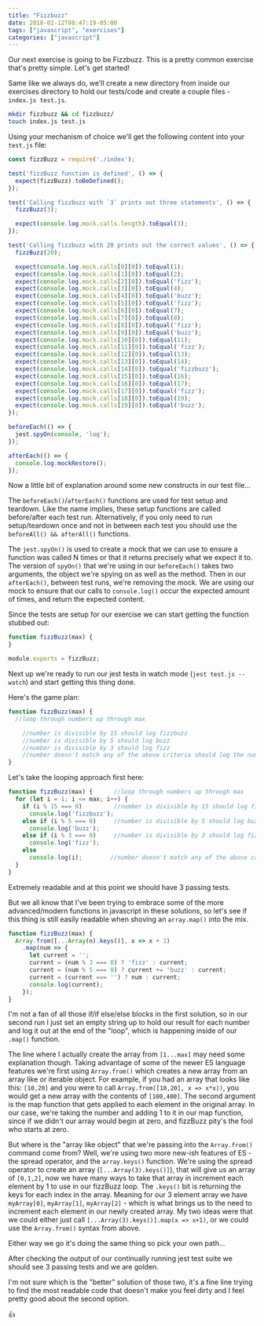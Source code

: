 ```yaml
---
title: "Fizzbuzz"
date: 2018-02-12T08:47:19-05:00
tags: ["javascript", "exercises"]
categories: ["javascript"]
---
```


Our next exercise is going to be Fizzbuzz.  This is a pretty common exercise that's pretty simple.
Let's get started!

Same like we always do, we'll create a new directory from inside our exercises directory to hold our tests/code and create a couple files - `index.js test.js`.
```bash
mkdir fizzbuzz && cd fizzbuzz/
touch index.js test.js
```

Using your mechanism of choice we'll get the following content into your `test.js` file:
```javascript
const fizzBuzz = require('./index');

test('fizzBuzz function is defined', () => {
  expect(fizzBuzz).toBeDefined();
});

test('Calling fizzbuzz with `3` prints out three statements', () => {
  fizzBuzz(3);

  expect(console.log.mock.calls.length).toEqual(3);
});

test('Calling fizzbuzz with 20 prints out the correct values', () => {
  fizzBuzz(20);

  expect(console.log.mock.calls[0][0]).toEqual(1);
  expect(console.log.mock.calls[1][0]).toEqual(2);
  expect(console.log.mock.calls[2][0]).toEqual('fizz');
  expect(console.log.mock.calls[3][0]).toEqual(4);
  expect(console.log.mock.calls[4][0]).toEqual('buzz');
  expect(console.log.mock.calls[5][0]).toEqual('fizz');
  expect(console.log.mock.calls[6][0]).toEqual(7);
  expect(console.log.mock.calls[7][0]).toEqual(8);
  expect(console.log.mock.calls[8][0]).toEqual('fizz');
  expect(console.log.mock.calls[9][0]).toEqual('buzz');
  expect(console.log.mock.calls[10][0]).toEqual(11);
  expect(console.log.mock.calls[11][0]).toEqual('fizz');
  expect(console.log.mock.calls[12][0]).toEqual(13);
  expect(console.log.mock.calls[13][0]).toEqual(14);
  expect(console.log.mock.calls[14][0]).toEqual('fizzbuzz');
  expect(console.log.mock.calls[15][0]).toEqual(16);
  expect(console.log.mock.calls[16][0]).toEqual(17);
  expect(console.log.mock.calls[17][0]).toEqual('fizz');
  expect(console.log.mock.calls[18][0]).toEqual(19);
  expect(console.log.mock.calls[19][0]).toEqual('buzz');
});

beforeEach(() => {
  jest.spyOn(console, 'log');
});

afterEach(() => {
  console.log.mockRestore();
});
```

Now a little bit of explanation around some new constructs in our test file...

The `beforeEach()`/`afterEach()` functions are used for test setup and teardown. 
Like the name implies, these setup functions are called before/after each test run.
Alternatively, if you only need to run setup/teardown once and not in between each test you should use the `beforeAll() && afterAll()` functions.

The `jest.spyOn()` is used to create a mock that we can use to ensure a function was called N times or that it returns precisely what we expect it to.  
The version of `spyOn()` that we're using in our `beforeEach()` takes two arguments, the object we're spying on as well as the method.
Then in our `afterEach()`, between test runs, we're removing the mock.
We are using our mock to ensure that our calls to `console.log()` occur the expected amount of times, and return the expected content.

Since the tests are setup for our exercise we can start getting the function stubbed out:
```javascript
function fizzBuzz(max) {
}

module.exports = fizzBuzz;
```

Next up we're ready to run our jest tests in watch mode (`jest test.js --watch`) and start getting this thing done.

Here's the game plan:
```javascript
function fizzBuzz(max) {
  //loop through numbers up through max

    //number is divisible by 15 should log fizzbuzz
    //number is divisible by 5 should log buzz
    //number is divisible by 3 should log fizz
    //number doesn't match any of the above criteria should log the number
}
```

Let's take the looping approach first here:
```javascript
function fizzBuzz(max) {      //loop through numbers up through max
  for (let i = 1; i <= max; i++) {
    if (i % 15 === 0)         //number is divisible by 15 should log fizzbuzz
      console.log('fizzbuzz');
    else if (i % 5 === 0)     //number is divisible by 5 should log buzz
      console.log('buzz');
    else if (i % 3 === 0)     //number is divisible by 3 should log fizz
      console.log('fizz');
    else 
      console.log(i);        //number doesn't match any of the above criteria should log the number
  }
}
```

Extremely readable and at this point we should have 3 passing tests.

But we all know that I've been trying to embrace some of the more advanced/modern functions in javascript in these solutions, so let's see if this thing is still easily readable when shoving an `array.map()` into the mix.

```javascript
function fizzBuzz(max) {
  Array.from([...Array(n).keys()], x => x + 1)  
    .map(num => {
      let current = '';
      current = (num % 3 === 0) ? 'fizz' : current;
      current = (num % 5 === 0) ? current += 'buzz' : current;
      current = (current === '') ? num : current;
      console.log(current);
    });
}
```

I'm not a fan of all those if/if else/else blocks in the first solution, so in our second run I just set an empty string up to hold our result for each number and log it out at the end of the "loop", which is happening inside of our `.map()` function.

The line where I actually create the array from `[1...max]` may need some explanation though.  Taking advantage of some of the newer ES language features we're first using `Array.from()` which creates a new array from an array like or iterable object.
For example, if you had an array that looks like this: `[10,20]` and you were to call `Array.from([10,20], x => x*x))`, you would get a new array with the contents of `[100,400]`.  The second argument is the map function that gets applied to each element in the original array.  In our case, we're taking the number and adding 1 to it in our map function, since if we didn't our array would begin at zero, and fizzBuzz pity's the fool who starts at zero.  

But where is the "array like object" that we're passing into the `Array.from()` command come from?
Well, we're using two more new-ish features of ES - the spread operator, and the `array.keys()` function.
We're using the spread operator to create an array (`[...Array(3).keys()]`), that will give us an array of `[0,1,2]`, now we have many ways to take that array in increment each element by 1 to use in our fizzBuzz loop.  The `.keys()` bit is returning the keys for each index in the array. Meaning for our 3 element array we have `myArray[0]`, `myArray[1]`, `myArray[2]` - which is what brings us to the need to increment each element in our newly created array.
My two ideas were that we could either just call `[...Array(3).keys()].map(x => x+1)`, or we could use the `Array.from()` syntax from above.

Either way we go it's doing the same thing so pick your own path...

After checking the output of our continually running jest test suite we should see 3 passing tests and we are golden.

I'm not sure which is the "better" solution of those two, it's a fine line trying to find the most readable code that doesn't make you feel dirty and I feel pretty good about the second option. 

:thumbsup:
